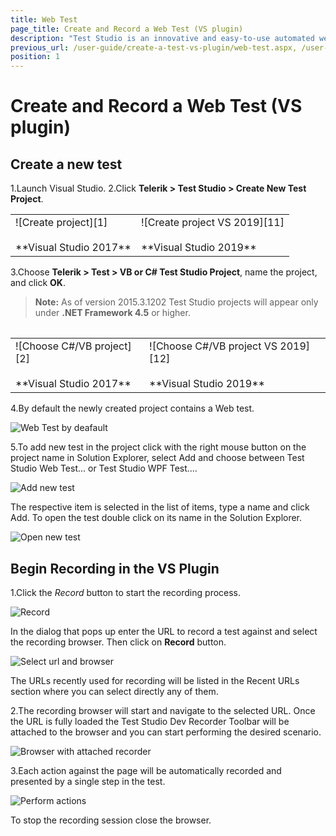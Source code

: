 ```yaml
---
title: Web Test
page_title: Create and Record a Web Test (VS plugin)
description: "Test Studio is an innovative and easy-to-use automated web, WPF and load testing solution. Test Studio tests support essential technologies like ASP.NET AJAX, Silverlight, PHP and MVC. HTML5, Testing framework, functional testing, performance testing, load testing, exploratory testing, manual testing."
previous_url: /user-guide/create-a-test-vs-plugin/web-test.aspx, /user-guide/create-a-test-vs-plugin/web-test, /getting-started/create-test-vsplugin/web-test
position: 1
---
```

# Create and Record a Web Test (VS plugin) #

## Create a new test ##

1.Launch Visual Studio.
2.Click __Telerik > Test Studio > Create New Test Project__.

<table id=no-table>
	<tr>
		<td>![Create project][1] <br><br>**Visual Studio 2017**</td>
		<td>![Create project VS 2019][11]<br><br>**Visual Studio 2019**</td>
	</tr>
<table>

3.Choose __Telerik > Test > VB or C# Test Studio Project__, name the project, and click __OK__.<br> 

> **Note:** As of version 2015.3.1202 Test Studio projects will appear only under **.NET Framework 4.5** or higher.

<table id=no-table>
	<tr>
		<td>![Choose C#/VB project][2]<br><br>**Visual Studio 2017**</td>
		<td>![Choose C#/VB project VS 2019][12]<br><br>**Visual Studio 2019**</td>
	</tr>
<table>

4.By default the newly created project contains a Web test.

![Web Test by deafault](/img/general-information/create-test-vsplugin/web-test/web-test-by-default.png)

5.To add new test in the project click with the right mouse button on the project name in Solution Explorer, select Add and choose between Test Studio Web Test... or Test Studio WPF Test....

![Add new test](/img/general-information/create-test-vsplugin/web-test/add-new-test.png)

The respective item is selected in the list of items, type a name and click Add. To open the test double click on its name in the Solution Explorer.

![Open new test](/img/general-information/create-test-vsplugin/web-test/open-new-test.png)

## Begin Recording in the VS Plugin ##

1.Click the _Record_ button to start the recording process.

![Record][3]

In the dialog that pops up enter the URL to record a test against and select the recording browser. Then click on __Record__ button.

![Select url and browser](/img/general-information/create-test-vsplugin/web-test/enter-url.png)

The URLs recently used for recording will be listed in the Recent URLs section where you can select directly any of them.

2.The recording browser will start and navigate to the selected URL. Once the URL is fully loaded the Test Studio Dev Recorder Toolbar will be attached to the browser and you can start performing the desired scenario.

![Browser with attached recorder][6]

3.Each action against the page will be automatically recorded and presented by a single step in the test.

![Perform actions](/img/general-information/create-test-vsplugin/web-test/recorded-steps.png)

To stop the recording session close the browser.

[1]: /img/general-information/create-test-vsplugin/web-test/fig1.png
[2]: /img/general-information/create-test-vsplugin/web-test/fig2.png
[3]: /img/general-information/create-test-vsplugin/web-test/fig3.png
[4]: /img/general-information/create-test-vsplugin/web-test/fig4.png
[5]: /img/general-information/create-test-vsplugin/web-test/fig5.png
[6]: /img/general-information/create-test-vsplugin/web-test/fig6.png
[7]: /img/general-information/create-test-vsplugin/web-test/fig7.png
[11]: /img/general-information/create-test-vsplugin/wpf-test/fig11.png
[12]: /img/general-information/create-test-vsplugin/wpf-test/fig12.png